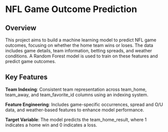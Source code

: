 # NFL Game Outcome Prediction

## Overview
This project aims to build a machine learning model to predict NFL game outcomes, focusing on whether the home team wins or loses. The data includes game details, team information, betting spreads, and weather conditions. A Random Forest model is used to train on these features and predict game outcomes.

## Key Features
**Team Indexing**: Consistent team representation across team_home, team_away, and team_favorite_id columns using an indexing system.

**Feature Engineering**: Includes game-specific occurrences, spread and O/U data, and weather-based features to enhance model performance.

**Target Variable**: The model predicts the team_home_result, where 1 indicates a home win and 0 indicates a loss.
